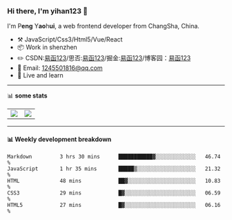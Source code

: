 ### Hi there, I'm yihan123 👋

<!--
**yihan12/yihan12** is a ✨ _special_ ✨ repository because its `README.md` (this file) appears on your GitHub profile.

Here are some ideas to get you started:

- 🔭 I’m currently working on ...
- 🌱 I’m currently learning ...
- 👯 I’m looking to collaborate on ...
- 🤔 I’m looking for help with ...
- 💬 Ask me about ...
- 📫 How to reach me: ...
- 😄 Pronouns: ...
- ⚡ Fun fact: ...
-->

I'm P**eng** Y**ao**h**ui**, a web frontend developer from ChangSha, China.

-   :hammer_and_pick: JavaScript/Css3/Html5/Vue/React
-   :package: Work in shenzhen
-   :pencil2: CSDN:[易函123](https://blog.csdn.net/qq_43485006)/思否:[易函123](https://segmentfault.com/u/yihan123)/掘金:[易函123](https://juejin.cn/user/3016715638158381)/博客园：[易函123](https://www.cnblogs.com/yihan123/)
-   :key: Email: 1245501816@qq.com
-   :seedling: Live and learn

---


📊 **some stats**

<table>
  <tbody>
    <tr>
      <td>
          <img align="center" src="https://github-readme-stats.vercel.app/api?username=yihan12&show_icons=true" />
      </td>
       <td>
          <img align="center" src="https://github-readme-stats.vercel.app/api/top-langs/?username=yihan12" />
      </td>
    </tr>
  </tbody>
</table>

---

#### :bar_chart: Weekly development breakdown

<!--START_SECTION:waka-->
```text
Markdown         3 hrs 30 mins      ███████████▓░░░░░░░░░░░░░   46.74 % 
JavaScript       1 hr 35 mins       █████▒░░░░░░░░░░░░░░░░░░░   21.32 % 
HTML             48 mins            ██▓░░░░░░░░░░░░░░░░░░░░░░   10.83 % 
CSS3             29 mins            █▓░░░░░░░░░░░░░░░░░░░░░░░   06.59 % 
HTML5            27 mins            █▓░░░░░░░░░░░░░░░░░░░░░░░   06.16 % 
```
<!--END_SECTION:waka-->

